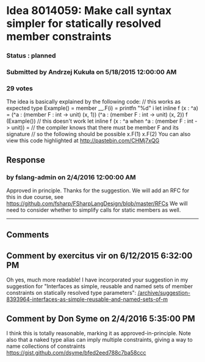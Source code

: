 # Idea 8014059: Make call syntax simpler for statically resolved member constraints #

### Status : planned

### Submitted by Andrzej Kukuła on 5/18/2015 12:00:00 AM

### 29 votes

The idea is basically explained by the following code:
// this works as expected
type Example() =
member __.F(i) = printfn "%d" i
let inline f (x : ^a) =
(^a : (member F : int -> unit) (x, 1))
(^a : (member F : int -> unit) (x, 2))
f (Example())
// this doesn't work
let inline f (x : ^a when ^a : (member F : int -> unit)) =
// the compiler knows that there must be member F and its signature
// so the following should be possible
x.F(1)
x.F(2)
You can also view this code highlighted at http://pastebin.com/CHMj7xQG



## Response 
### by fslang-admin on 2/4/2016 12:00:00 AM

Approved in principle. Thanks for the suggestion.
We will add an RFC for this in due course, see https://github.com/fsharp/FSharpLangDesign/blob/master/RFCs
We will need to consider whether to simplify calls for static members as well.

------------------------
## Comments


## Comment by exercitus vir on 6/12/2015 6:32:00 PM
Oh yes, much more readable!
I have incorporated your suggestion in my suggestion for "Interfaces as simple, reusable and named sets of member constraints on statically resolved type parameters": [/archive/suggestion-8393964-interfaces-as-simple-reusable-and-named-sets-of-m](/archive/suggestion-8393964-interfaces-as-simple-reusable-and-named-sets-of-m.md)


## Comment by Don Syme on 2/4/2016 5:35:00 PM
I think this is totally reasonable, marking it as approved-in-principle.
Note also that a naked type alias can imply multiple constraints, giving a way to name collections of constraints
https://gist.github.com/dsyme/bfed2eed788c7ba58ccc

